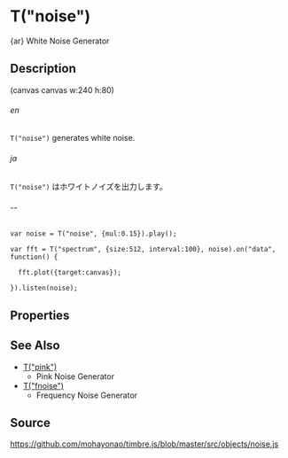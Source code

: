T("noise")
==========
{ar} White Noise Generator

## Description ##

(canvas canvas w:240 h:80)

###### en ######
`T("noise")` generates white noise.
###### ja ######
`T("noise")` はホワイトノイズを出力します。
###### -- ######

```timbre
var noise = T("noise", {mul:0.15}).play();

var fft = T("spectrum", {size:512, interval:100}, noise).on("data", function() {

  fft.plot({target:canvas});

}).listen(noise);
```

## Properties ##

## See Also ##
- [T("pink")](./pink.html)
  - Pink Noise Generator
- [T("fnoise")](./fnoise.html) 
  - Frequency Noise Generator

## Source ##
https://github.com/mohayonao/timbre.js/blob/master/src/objects/noise.js
